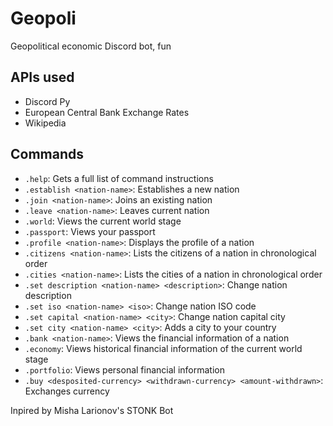 # Geopoli
Geopolitical economic Discord bot, fun

## APIs used
 * Discord Py
 * European Central Bank Exchange Rates
 * Wikipedia

## Commands
 * `.help`: Gets a full list of command instructions
 * `.establish <nation-name>`: Establishes a new nation
 * `.join <nation-name>`: Joins an existing nation
 * `.leave <nation-name>`: Leaves current nation
 * `.world`: Views the current world stage
 * `.passport`: Views your passport
 * `.profile <nation-name>`: Displays the profile of a nation
 * `.citizens <nation-name>`: Lists the citizens of a nation in chronological order
 * `.cities <nation-name>`: Lists the cities of a nation in chronological order
 * `.set description <nation-name> <description>`: Change nation description
 * `.set iso <nation-name> <iso>`: Change nation ISO code
 * `.set capital <nation-name> <city>`: Change nation capital city
 * `.set city <nation-name> <city>`: Adds a city to your country
 * `.bank <nation-name>`: Views the financial information of a nation
 * `.economy`: Views historical financial information of the current world stage
 * `.portfolio`: Views personal financial information
 * `.buy <desposited-currency> <withdrawn-currency> <amount-withdrawn>`: Exchanges currency

 Inpired by Misha Larionov's STONK Bot